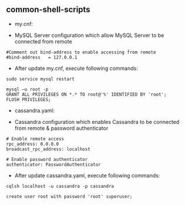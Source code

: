 ## common-shell-scripts

* my.cnf: 
+ MySQL Server configuration which allow MySQL Server to be connected from remote
```
#Comment out bind-address to enable accessing from remote
#bind-address   = 127.0.0.1
```
+ After update my.cnf, execute following commands:
```
sudo service mysql restart

mysql –u root -p
GRANT ALL PRIVILEGES ON *.* TO root@'%' IDENTIFIED BY 'root';
FLUSH PRIVILEGES;
```


* cassandra.yaml: 
+ Cassandra configuration which enables Cassandra to be connected from remote & password authenticator
```
# Enable remote access
rpc_address: 0.0.0.0
broadcast_rpc_address: localhost

# Enable password authenticator
authenticator: PasswordAuthenticator
```
+ After update cassandra.yaml, execute following commands:
```
cqlsh localhost -u cassandra -p cassandra

create user root with password 'root' superuser;
```